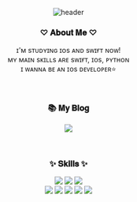 <div align="center">
  
![header](https://capsule-render.vercel.app/api?type=waving&color=FFD9EC&height=300&section=header&text=welcome!-nl-&desc=I'm%20Jeong-Yun😆&fontSize=70&fontColor=d6ace8)
### ♡ 𝐀𝐛𝐨𝐮𝐭 𝐌𝐞 ♡
ɪ'ᴍ sᴛᴜᴅʏɪɴɢ ɪᴏs ᴀɴᴅ sᴡɪғᴛ ɴᴏᴡ!
<br>
ᴍʏ ᴍᴀɪɴ sᴋɪʟʟs ᴀʀᴇ sᴡɪғᴛ, ɪᴏs, ᴘʏᴛʜᴏɴ
<br>
ɪ ᴡᴀɴɴᴀ ʙᴇ ᴀɴ ɪᴏs ᴅᴇᴠᴇʟᴏᴘᴇʀ⭐️

<br> 

### 📚 𝐌𝐲 𝐁𝐥𝐨𝐠
<a href="https://yunie-studylog.tistory.com"><img src="https://img.shields.io/badge/tistory-000000?style=for-the-badge&logo=tistory&logoColor=white"></a>

<br>

### ✨ 𝐒𝐤𝐢𝐥𝐥𝐬 ✨
<img src="https://img.shields.io/badge/iOS-FF66AA?style=for-the-badge&logo=iOS&logoColor=white">
<img src="https://img.shields.io/badge/Swift-F05138?style=for-the-badge&logo=Swift&logoColor=white">
<img src="https://img.shields.io/badge/Python-3776AB?style=for-the-badge&logo=Python&logoColor=white">
<br>
<img src="https://img.shields.io/badge/HTML-E34F26?style=for-the-badge&logo=HTML5&logoColor=white">
<img src="https://img.shields.io/badge/CSS-1572B6?style=for-the-badge&logo=CSS3&logoColor=white">
<img src="https://img.shields.io/badge/JavaScript-7DF1E?style=for-the-badge&logo=JavaScript&logoColor=white">
<img src="https://img.shields.io/badge/MySQL-4479A1?style=for-the-badge&logo=MySQL&logoColor=white">
<img src="https://img.shields.io/badge/Linux-FCC624?style=for-the-badge&logo=Linux&logoColor=white">
<br>

<br>
<br>
</div>
